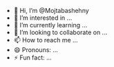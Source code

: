 - 👋 Hi, I’m @Mojtabashehny
- 👀 I’m interested in ...
- 🌱 I’m currently learning ...
- 💞️ I’m looking to collaborate on ...
- 📫 How to reach me ...
- 😄 Pronouns: ...
- ⚡ Fun fact: ...

<!---
Mojtabashehny/Mojtabashehny is a ✨ special ✨ repository because its `README.md` (this file) appears on your GitHub profile.
You can click the Preview link to take a look at your changes.
--->
